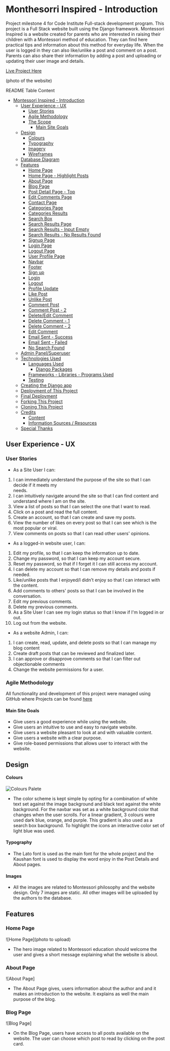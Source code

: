 
# Monthesorri Inspired - Introduction

Project milestone 4 for Code Institute Full-stack development program.
This project is a Full Stack website built using the Django framework.
Montessori Inspired is a website created for parents who are interested in raising their children with a Montessori method of education.
They can find here practical tips and information about this method for everyday life.
When the user is logged in they can also like/unlike a post and comment on a post.
Parents can also share their information by adding a post and uploading or updating their user image and details.

[Live Project Here](https:/)

(photo of the website)

README Table Content

- [Montessori Inspired - Introduction](#montessori-parent--introduction)
  - [User Experience - UX](#user-experience---ux)
    - [User Stories](#user-stories)
    - [Agile Methodology](#agile-methodology)
    - [The Scope](#the-scope)
      - [Main Site Goals](#main-site-goals)
  - [Design](#design)
    - [Colours](#colours)
    - [Typography](#typography)
    - [Imagery](#imagery)
    - [Wireframes](#wireframes)
  - [Database Diagram](#database-diagram)
  - [Features](#features)
    - [Home Page](#home-page)
    - [Home Page - Highlight Posts](#home-page---highlight-posts)
    - [About Page](#about-page)
    - [Blog Page](#blog-page)
    - [Post Detail Page - Top](#post-detail-page---top)
    - [Edit Comments Page](#edit-comments-page)
    - [Contact Page](#contact-page)
    - [Categories Page](#categories-page)
    - [Categories Results](#categories-results)
    - [Search Box](#search-box)
    - [Search Results Page](#search-results-page)
    - [Search Results - Input Empty](#search-results---input-empty)
    - [Search Results - No Results Found](#search-results---no-results-found)
    - [Signup Page](#signup-page)
    - [Login Page](#login-page)
    - [Logout Page](#logout-page)
    - [User Profile Page](#user-profile-page)
    - [Navbar](#navbar)
    - [Footer](#footer)
    - [Sign up](#sign-up)
    - [Login](#login)
    - [Logout](#logout)
    - [Profile Update](#profile-update)
    - [Like Post](#like-post)
    - [Unlike Post](#unlike-post)
    - [Comment Post](#comment-post)
    - [Comment Post - 2](#comment-post---2)
    - [Delete/Edit Comment](#deleteedit-comment)
    - [Delete Comment - 1](#delete-comment---1)
    - [Delete Comment - 2](#delete-comment---2)
    - [Edit Comment](#edit-comment)
    - [Email Sent - Success](#email-sent---success)
    - [Email Sent - Failed](#email-sent---failed)
    - [No Search Found](#no-search-found)
  - [Admin Panel/Superuser](#admin-panelsuperuser)
  - [Technologies Used](#technologies-used)
    - [Languages Used](#languages-used)
      - [Django Packages](#django-packages)
    - [Frameworks - Libraries - Programs Used](#frameworks---libraries---programs-used)
    - [Testing](#testing)
  - [Creating the Django app](#creating-the-django-app)
  - [Deployment of This Project](#deployment-of-this-project)
  - [Final Deployment](#final-deployment)
  - [Forking This Project](#forking-this-project)
  - [Cloning This Project](#cloning-this-project)
  - [Credits](#credits)
    - [Content](#content)
    - [Information Sources / Resources](#information-sources--resources)
  - [Special Thanks](#special-thanks)

## User Experience - UX

### User Stories

- As a Site User I can:

1. I can immediately understand the purpose of the site so that I can decide if it meets my  
    needs.
2. I can intuitively navigate around the site so that I can find content and
    understand where I am on the site.
3. View a list of posts so that I can select the one that I want to read.
4. Click on a post and read the full content.
5. Create an account, so that I can create and save my posts.
6. View the number of likes on every post so that I can see which is the most popular or viral.
7. View comments on posts so that I can read other users' opinions.

- As a logged-in website user, I can:

1. Edit my profile, so that I can keep the information up to date.
2. Change my password, so that I can keep my account secure.
3. Reset my password, so that if I forget it I can still access my account.
4. I can delete my account so that I can remove my details and posts if needed.
5. Like/unlike posts that I enjoyed/I didn’t enjoy so that I can interact with the content.
6. Add comments to others' posts so that I can be involved in the conversation.
7. Edit my previous comments.
8. Delete my previous comments.
9. As a Site User I can see my login status so that I know if I'm logged in or out.
10. Log out from the website.

- As a website Admin, I can:

1. I can create, read, update, and delete posts so that I can manage my blog content
2. Create draft posts that can be reviewed and finalized later.
3. I can approve or disapprove comments so that I can filter out objectionable comments
4. Change the website permissions for a user.

### Agile Methodology

All functionality and development of this project were managed using GitHub where Projects can be found
[here](https://github.com/)

#### Main Site Goals

- Give users a good experience while using the website.
- Give users an intuitive to use and easy to navigate website.
- Give users a website pleasant to look at and with valuable content.
- Give users a website with a clear purpose.
- Give role-based permissions that allows user to interact with the website.

## Design

#### Colours

![Colours Palete](./assets/readme/extras/tasty_blog_colors_palete.png)<br>

- The color scheme is kept simple by opting for a combination of white text set against the image background and black text against the white background. For the navbar was set as a white background color that changes when the user scrolls. For a linear gradient, 3 colours were used dark blue, orange, and purple. This gradient is also used as a search box background. To highlight the icons an interactive color set of light blue was used.

#### Typography

- The Lato font is used as the main font for the whole project and the Kaushan font is used to
display the word enjoy in the Post Details and About pages.

#### Images

- All the images are related to Montessori philosophy and the website design.
Only 7 images are static.
All other images will be uploaded by the authors to the database.


## Features

### Home Page

![Home Page](photo to upload)

- The hero image related to Montessori education should welcome the user and gives a short message explaining what the website is about.

### About Page

![About Page]

- The About Page gives, users information about the author and and it makes an introduction  to the website. It explains as well the main purpose of the blog.<br>

### Blog Page

![Blog Page]

- On the Blog Page, users have access to all posts available on the website.
The user can choose which post to read by clicking on the post card.<br>
